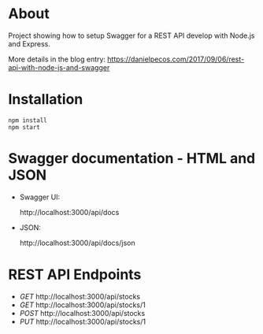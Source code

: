 About
=====

Project showing how to setup Swagger for a REST API develop with Node.js and Express.

More details in the blog entry: https://danielpecos.com/2017/09/06/rest-api-with-node-js-and-swagger

Installation
============

    npm install
    npm start

Swagger documentation - HTML and JSON
===================================

* Swagger UI:
 
 
     http://localhost:3000/api/docs

* JSON: 


     http://localhost:3000/api/docs/json

REST API Endpoints
==================

* *GET* http://localhost:3000/api/stocks
* *GET* http://localhost:3000/api/stocks/1
* *POST* http://localhost:3000/api/stocks
* *PUT* http://localhost:3000/api/stocks/1
